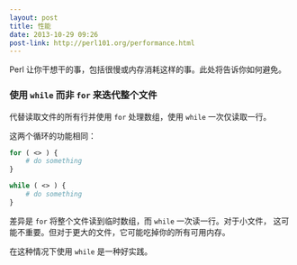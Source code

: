 ```yaml
---
layout: post
title: 性能
date: 2013-10-29 09:26
post-link: http://perl101.org/performance.html
---
```


Perl 让你干想干的事，包括很慢或内存消耗这样的事。此处将告诉你如何避免。

### 使用 `while` 而非 `for` 来迭代整个文件

代替读取文件的所有行并使用 `for` 处理数组，使用 `while` 一次仅读取一行。

这两个循环的功能相同：

```perl
for ( <> ) {
    # do something
}

while ( <> ) {
    # do something
}
```

差异是 `for` 将整个文件读到临时数组，而 `while` 一次读一行。对于小文件，
这可能不重要。但对于更大的文件，它可能吃掉你的所有可用内存。

在这种情况下使用 `while` 是一种好实践。
